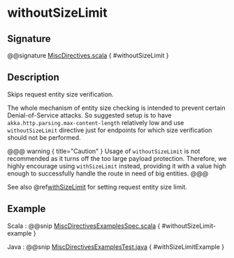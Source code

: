 # withoutSizeLimit

## Signature

@@signature [MiscDirectives.scala]($akka-http$/akka-http/src/main/scala/akka/http/scaladsl/server/directives/MiscDirectives.scala) { #withoutSizeLimit }

## Description

Skips request entity size verification.

The whole mechanism of entity size checking is intended to prevent certain Denial-of-Service attacks.
So suggested setup is to have `akka.http.parsing.max-content-length` relatively low and use `withoutSizeLimit`
directive just for endpoints for which size verification should not be performed.

@@@ warning { title="Caution" }
Usage of `withoutSizeLimit` is not recommended as it turns off the too large payload protection. Therefore, we highly 
encourage using `withSizeLimit` instead, providing it with a value high enough to successfully handle the 
route in need of big entities.
@@@

See also @ref[withSizeLimit](withSizeLimit.md) for setting request entity size limit.

## Example

Scala
:  @@snip [MiscDirectivesExamplesSpec.scala]($test$/scala/docs/http/scaladsl/server/directives/MiscDirectivesExamplesSpec.scala) { #withoutSizeLimit-example }

Java
:  @@snip [MiscDirectivesExamplesTest.java]($test$/java/docs/http/javadsl/server/directives/MiscDirectivesExamplesTest.java) { #withSizeLimitExample }
